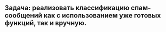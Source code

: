 ## Задача: реализовать классификацию спам-сообщений как с использованием уже готовых функций, так и вручную.